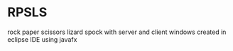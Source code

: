 # RPSLS
rock paper scissors lizard spock with server and client windows
created in eclipse IDE using javafx
